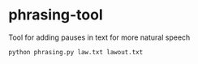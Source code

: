 # phrasing-tool
Tool for adding pauses in text for more natural speech

```python phrasing.py law.txt lawout.txt```
